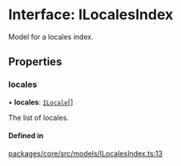 # Interface: ILocalesIndex

Model for a locales index.

## Properties

### locales

• **locales**: [`ILocale`](ILocale.md)[]

The list of locales.

#### Defined in

[packages/core/src/models/ILocalesIndex.ts:13](https://github.com/gtscio/framework/blob/ed1186b/packages/core/src/models/ILocalesIndex.ts#L13)
